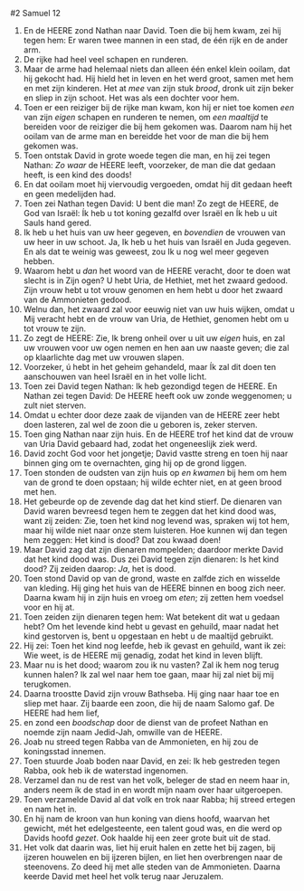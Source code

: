 #2 Samuel 12
1. En de HEERE zond Nathan naar David. Toen die bij hem kwam, zei hij tegen hem: Er waren twee mannen in een stad, de één rijk en de ander arm.
2. De rijke had heel veel schapen en runderen.
3. Maar de arme had helemaal niets dan alleen één enkel klein ooilam, dat hij gekocht had. Hij hield het in leven en het werd groot, samen met hem en met zijn kinderen. Het at *mee* van zijn stuk *brood*, dronk uit zijn beker en sliep in zijn schoot. Het was als een dochter voor hem.
4. Toen er een reiziger bij de rijke man kwam, kon hij er niet toe komen *een* van zijn *eigen* schapen en runderen te nemen, om *een maaltijd* te bereiden voor de reiziger die bij hem gekomen was. Daarom nam hij het ooilam van de arme man en bereidde het voor de man die bij hem gekomen was.
5. Toen ontstak David in grote woede tegen die man, en hij zei tegen Nathan: *Zo waar* de HEERE leeft, voorzeker, de man die dat gedaan heeft, is een kind des doods!
6. En dat ooilam moet hij viervoudig vergoeden, omdat hij dit gedaan heeft en geen medelijden had.
7. Toen zei Nathan tegen David: U bent die man! Zo zegt de HEERE, de God van Israël: Ík heb u tot koning gezalfd over Israël en Ík heb u uit Sauls hand gered.
8. Ik heb u het huis van uw heer gegeven, en *bovendien* de vrouwen van uw heer in uw schoot. Ja, Ik heb u het huis van Israël en Juda gegeven. En als dat te weinig was geweest, zou Ik u nog wel meer gegeven hebben.
9. Waarom hebt u *dan* het woord van de HEERE veracht, door te doen wat slecht is in Zijn ogen? U hebt Uria, de Hethiet, met het zwaard gedood. Zijn vrouw hebt u tot vrouw genomen en hem hebt u door het zwaard van de Ammonieten gedood.
10. Welnu dan, het zwaard zal voor eeuwig niet van uw huis wijken, omdat u Mij veracht hebt en de vrouw van Uria, de Hethiet, genomen hebt om u tot vrouw te zijn.
11. Zo zegt de HEERE: Zie, Ik breng onheil over u uit uw *eigen* huis, en zal uw vrouwen voor uw ogen nemen en hen aan uw naaste geven; die zal op klaarlichte dag met uw vrouwen slapen.
12. Voorzeker, ú hebt in het geheim gehandeld, maar Ík zal dit doen ten aanschouwen van heel Israël en in het volle licht.
13. Toen zei David tegen Nathan: Ik heb gezondigd tegen de HEERE. En Nathan zei tegen David: De HEERE heeft ook uw zonde weggenomen; u zult niet sterven.
14. Omdat u echter door deze zaak de vijanden van de HEERE zeer hebt doen lasteren, zal wel de zoon die u geboren is, zeker sterven.
15. Toen ging Nathan naar zijn huis. En de HEERE trof het kind dat de vrouw van Uria David gebaard had, zodat het ongeneeslijk ziek werd.
16. David zocht God voor het jongetje; David vastte streng en toen hij naar binnen ging om te overnachten, ging hij op de grond liggen.
17. Toen stonden de oudsten van zijn huis op *en kwamen* bij hem om hem van de grond te doen opstaan; hij wilde echter niet, en at geen brood met hen.
18. Het gebeurde op de zevende dag dat het kind stierf. De dienaren van David waren bevreesd tegen hem te zeggen dat het kind dood was, want zij zeiden: Zie, toen het kind nog levend was, spraken wij tot hem, maar hij wilde niet naar onze stem luisteren. Hoe kunnen wij dan tegen hem zeggen: Het kind is dood? Dat zou kwaad doen!
19. Maar David zag dat zijn dienaren mompelden; daardoor merkte David dat het kind dood was. Dus zei David tegen zijn dienaren: Is het kind dood? Zij zeiden daarop: *Ja*, het is dood.
20. Toen stond David op van de grond, waste en zalfde zich en wisselde van kleding. Hij ging het huis van de HEERE binnen en boog zich neer. Daarna kwam hij in zijn huis en vroeg om *eten*; zij zetten hem voedsel voor en hij at.
21. Toen zeiden zijn dienaren tegen hem: Wat betekent dit wat u gedaan hebt? Om het levende kind hebt u gevast en gehuild, maar nadat het kind gestorven is, bent u opgestaan en hebt u de maaltijd gebruikt.
22. Hij zei: Toen het kind nog leefde, heb ik gevast en gehuild, want ik zei: Wie weet, is de HEERE mij genadig, zodat het kind in leven blijft.
23. Maar nu is het dood; waarom zou ik nu vasten? Zal ik hem nog terug kunnen halen? Ik zal wel naar hem toe gaan, maar hij zal niet bij mij terugkomen.
24. Daarna troostte David zijn vrouw Bathseba. Hij ging naar haar toe en sliep met haar. Zij baarde een zoon, die hij de naam Salomo gaf. De HEERE had hem lief,
25. en zond een *boodschap* door de dienst van de profeet Nathan en noemde zijn naam Jedid-Jah, omwille van de HEERE.
26. Joab nu streed tegen Rabba van de Ammonieten, en hij zou de koningsstad innemen.
27. Toen stuurde Joab boden naar David, en zei: Ik heb gestreden tegen Rabba, ook heb ik de waterstad ingenomen.
28. Verzamel dan nu de rest van het volk, beleger de stad en neem haar in, anders neem ík de stad in en wordt míjn naam over haar uitgeroepen.
29. Toen verzamelde David al dat volk en trok naar Rabba; hij streed ertegen en nam het in.
30. En hij nam de kroon van hun koning van diens hoofd, waarvan het gewicht, mét het edelgesteente, een talent goud was, en die werd op Davids hoofd *gezet*. Ook haalde hij een zeer grote buit uit de stad.
31. Het volk dat daarin was, liet hij eruit halen en zette het bij zagen, bij ijzeren houwelen en bij ijzeren bijlen, en liet hen overbrengen naar de steenovens. Zo deed hij met alle steden van de Ammonieten. Daarna keerde David met heel het volk terug naar Jeruzalem.
